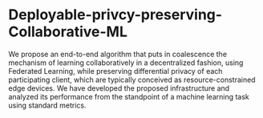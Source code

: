 # Deployable-privcy-preserving-Collaborative-ML
We propose an end-to-end algorithm that puts in coalescence the mechanism of learning collaboratively in a decentralized fashion, using Federated Learning, while preserving differential privacy of each participating client, which are typically conceived as resource-constrained edge devices. We have developed the proposed infrastructure and analyzed its performance from the standpoint of a machine learning task using standard metrics.
